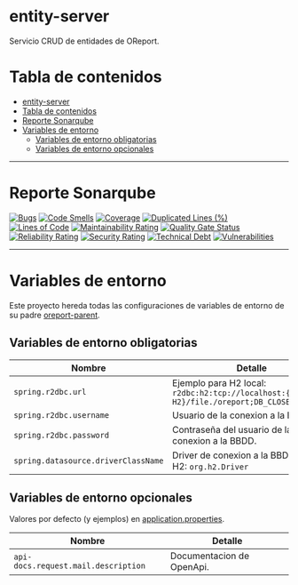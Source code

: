 # entity-server

Servicio CRUD de entidades de OReport.

# Tabla de contenidos
- [entity-server](#entity-server)
- [Tabla de contenidos](#tabla-de-contenidos)
- [Reporte Sonarqube](#reporte-sonarqube)
- [Variables de entorno](#variables-de-entorno)
  - [Variables de entorno obligatorias](#variables-de-entorno-obligatorias)
  - [Variables de entorno opcionales](#variables-de-entorno-opcionales)

---

# Reporte Sonarqube

[![Bugs](http://go.tempestad-online.com:19000/api/project_badges/measure?project=entity-server&metric=bugs)](http://go.tempestad-online.com:19000/dashboard?id=entity-server) [![Code Smells](http://go.tempestad-online.com:19000/api/project_badges/measure?project=entity-server&metric=code_smells)](http://go.tempestad-online.com:19000/dashboard?id=entity-server) [![Coverage](http://go.tempestad-online.com:19000/api/project_badges/measure?project=entity-server&metric=coverage)](http://go.tempestad-online.com:19000/dashboard?id=entity-server) [![Duplicated Lines (%)](http://go.tempestad-online.com:19000/api/project_badges/measure?project=entity-server&metric=duplicated_lines_density)](http://go.tempestad-online.com:19000/dashboard?id=entity-server) [![Lines of Code](http://go.tempestad-online.com:19000/api/project_badges/measure?project=entity-server&metric=ncloc)](http://go.tempestad-online.com:19000/dashboard?id=entity-server) [![Maintainability Rating](http://go.tempestad-online.com:19000/api/project_badges/measure?project=entity-server&metric=sqale_rating)](http://go.tempestad-online.com:19000/dashboard?id=entity-server) [![Quality Gate Status](http://go.tempestad-online.com:19000/api/project_badges/measure?project=entity-server&metric=alert_status)](http://go.tempestad-online.com:19000/dashboard?id=entity-server) [![Reliability Rating](http://go.tempestad-online.com:19000/api/project_badges/measure?project=entity-server&metric=reliability_rating)](http://go.tempestad-online.com:19000/dashboard?id=entity-server) [![Security Rating](http://go.tempestad-online.com:19000/api/project_badges/measure?project=entity-server&metric=security_rating)](http://go.tempestad-online.com:19000/dashboard?id=entity-server) [![Technical Debt](http://go.tempestad-online.com:19000/api/project_badges/measure?project=entity-server&metric=sqale_index)](http://go.tempestad-online.com:19000/dashboard?id=entity-server) [![Vulnerabilities](http://go.tempestad-online.com:19000/api/project_badges/measure?project=entity-server&metric=vulnerabilities)](http://go.tempestad-online.com:19000/dashboard?id=entity-server)

---

# Variables de entorno

Este proyecto hereda todas las configuraciones de variables de entorno de su padre [oreport-parent](../oreport-parent).

## Variables de entorno obligatorias

| Nombre | Detalle |
| - | - |
| `spring.r2dbc.url` | Ejemplo para H2 local: `r2dbc:h2:tcp://localhost:{PUERTO H2}/file./oreport;DB_CLOSE_DELAY=-1`|
| `spring.r2dbc.username` | Usuario de la conexion a la BBDD. |
| `spring.r2dbc.password` | Contraseña del usuario de la conexion a la BBDD. |
| `spring.datasource.driverClassName` | Driver de conexion a la BBDD. Para H2: `org.h2.Driver` |

## Variables de entorno opcionales

Valores por defecto (y ejemplos) en [application.properties](src/main/resources/application.properties).

| Nombre | Detalle |
| - | - |
| `api-docs.request.mail.description` | Documentacion de OpenApi. |
